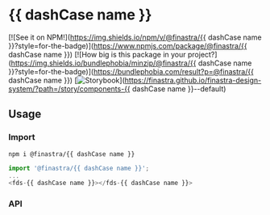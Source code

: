 # {{ dashCase name }}

[![See it on NPM!](https://img.shields.io/npm/v/@finastra/{{ dashCase name }}?style=for-the-badge)](https://www.npmjs.com/package/@finastra/{{ dashCase name }})
[![How big is this package in your project?](https://img.shields.io/bundlephobia/minzip/@finastra/{{ dashCase name }}?style=for-the-badge)](https://bundlephobia.com/result?p=@finastra/{{ dashCase name }})
[![Storybook](https://shields.io/badge/-Play%20with%20this%20web%20component-2a0481?logo=storybook&style=for-the-badge)](https://finastra.github.io/finastra-design-system/?path=/story/components-{{ dashCase name }}--default)


## Usage

### Import

```
npm i @finastra/{{ dashCase name }}
```

```ts
import '@finastra/{{ dashCase name }}';
...
<fds-{{ dashCase name }}></fds-{{ dashCase name }}>
```

### API
<!-- DOC -->
<!-- /DOC -->